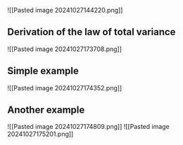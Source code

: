 ![[Pasted image 20241027144220.png]]
## Derivation of the law of total variance
![[Pasted image 20241027173708.png]]
## Simple example
![[Pasted image 20241027174352.png]]
## Another example
![[Pasted image 20241027174809.png]] 
![[Pasted image 20241027175201.png]]
